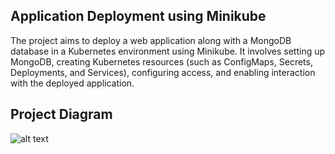 ## Application Deployment using Minikube
The project aims to deploy a web application along with a MongoDB database in a Kubernetes environment using Minikube. It involves setting up MongoDB, creating Kubernetes resources (such as ConfigMaps, Secrets, Deployments, and Services), configuring access, and enabling interaction with the deployed application.
## Project Diagram 
![alt text](https://github.com/cloudtraineer/Installation_guide/blob/master/Kubernetes/Sample_application/project.png?raw=true)
